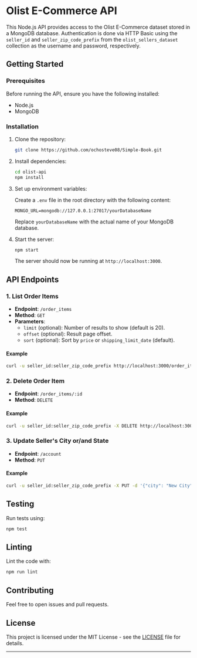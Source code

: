 
# Olist E-Commerce API

This Node.js API provides access to the Olist E-Commerce dataset stored in a MongoDB database. Authentication is done via HTTP Basic using the `seller_id` and `seller_zip_code_prefix` from the `olist_sellers_dataset` collection as the username and password, respectively.

## Getting Started

### Prerequisites

Before running the API, ensure you have the following installed:

- Node.js
- MongoDB

### Installation

1. Clone the repository:

   ```bash
   git clone https://github.com/ochosteve08/Simple-Book.git
   ```
2. Install dependencies:

   ```bash
   cd olist-api
   npm install
   ```
3. Set up environment variables:

   Create a `.env` file in the root directory with the following content:

   ```env
   MONGO_URL=mongodb://127.0.0.1:27017/yourDatabaseName
   ```

   Replace `yourDatabaseName` with the actual name of your MongoDB database.
4. Start the server:

   ```bash
   npm start
   ```

   The server should now be running at `http://localhost:3000`.

## API Endpoints

### 1. List Order Items

- **Endpoint**: `/order_items`
- **Method**: `GET`
- **Parameters**:
  - `limit` (optional): Number of results to show (default is 20).
  - `offset` (optional): Result page offset.
  - `sort` (optional): Sort by `price` or `shipping_limit_date` (default).

#### Example

```bash
curl -u seller_id:seller_zip_code_prefix http://localhost:3000/order_items?limit=20&offset=0&sort=price
```

### 2. Delete Order Item

- **Endpoint**: `/order_items/:id`
- **Method**: `DELETE`

#### Example

```bash
curl -u seller_id:seller_zip_code_prefix -X DELETE http://localhost:3000/order_items/12345
```

### 3. Update Seller's City or/and State

- **Endpoint**: `/account`
- **Method**: `PUT`

#### Example

```bash
curl -u seller_id:seller_zip_code_prefix -X PUT -d '{"city": "New City", "state": "NS"}' http://localhost:3000/account
```

## Testing

Run tests using:

```bash
npm test
```

## Linting

Lint the code with:

```bash
npm run lint
```

## Contributing

Feel free to open issues and pull requests.

## License

This project is licensed under the MIT License - see the [LICENSE](LICENSE) file for details.

---
